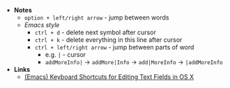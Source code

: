 - **Notes**
	- `option + left/right arrow` - jump between words
	- *Emacs style*
		- `ctrl + d` - delete next symbol after cursor
		- `ctrl + k` - delete everything in this line after cursor
		- `ctrl + left/right arrow` - jump between parts of word
			- e.g. `|` - cursor
			-  `addMoreInfo|` -> `addMore|Info` -> `add|MoreInfo` -> `|addMoreInfo`
- **Links**
	- [(Emacs) Keyboard Shortcuts for Editing Text Fields in OS X](https://jblevins.org/log/kbd)